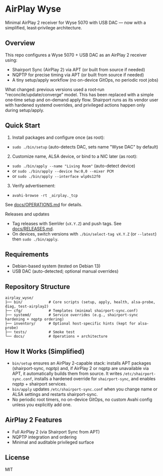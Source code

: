 # AirPlay Wyse

Minimal AirPlay 2 receiver for Wyse 5070 with USB DAC — now with a simplified, least‑privilege architecture.

## Overview

This repo configures a Wyse 5070 + USB DAC as an AirPlay 2 receiver using:

- Shairport Sync (AirPlay 2) via APT (or built from source if needed)
- NQPTP for precise timing via APT (or built from source if needed)
- A tiny setup/apply workflow (no on-device GitOps, no periodic root jobs)

What changed: previous versions used a root‑run “reconcile/update/converge” model. This has been replaced with a simple one‑time setup and on-demand apply flow. Shairport runs as its vendor user with hardened systemd overrides, and privileged actions happen only during setup/apply.

## Quick Start

1) Install packages and configure once (as root):
- `sudo ./bin/setup`  (auto-detects DAC, sets name "Wyse DAC" by default)

2) Customize name, ALSA device, or bind to a NIC later (as root):
- `sudo ./bin/apply --name "Living Room"`  (auto-detect device)
- or `sudo ./bin/apply --device hw:0,0 --mixer PCM`
- or `sudo ./bin/apply --interface wlp0s12f0`

3) Verify advertisement:
- `avahi-browse -rt _airplay._tcp`

See [docs/OPERATIONS.md](docs/OPERATIONS.md) for details.

Releases and updates
- Tag releases with SemVer (`vX.Y.Z`) and push tags. See [docs/RELEASES.md](docs/RELEASES.md).
- On devices, switch versions with `./bin/select-tag vX.Y.Z` (or `--latest`) then `sudo ./bin/apply`.

## Requirements

- Debian-based system (tested on Debian 13)
- USB DAC (auto-detected; optional manual overrides)

## Repository Structure

```
airplay_wyse/
├── bin/            # Core scripts (setup, apply, health, alsa-probe, diag, test-airplay2)
├── cfg/            # Templates (minimal shairport-sync.conf)
├── systemd/        # Service overrides (e.g., shairport-sync hardening + nqptp ordering)
├── inventory/      # Optional host-specific hints (kept for alsa-probe)
├── tests/          # Smoke test
└── docs/           # Operations + architecture
```

## How It Works (Simplified)

- `bin/setup` ensures an AirPlay 2-capable stack: installs APT packages (shairport-sync, nqptp) and, if AirPlay 2 or nqptp are unavailable via APT, it automatically builds them from source. It writes `/etc/shairport-sync.conf`, installs a hardened override for `shairport-sync`, and enables nqptp + shairport services.
- `bin/apply` updates `/etc/shairport-sync.conf` when you change name or ALSA settings and restarts shairport-sync.
- No periodic root timers, no on-device GitOps, no custom Avahi config unless you explicitly add one.

## AirPlay 2 Features

- Full AirPlay 2 (via Shairport Sync from APT)
- NQPTP integration and ordering
- Minimal and auditable privileged surface

## License

MIT
